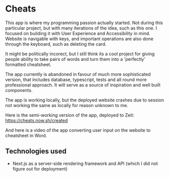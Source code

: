 # Cheats

This app is where my programming passion actually started. Not during this particular project, but with many iterations of the idea, such as this one.
I focused on building it with User Experience and Accessibility in mind. Website is navigable with keys, and important operations are also done through the keyboard, such as deleting the card.

It might be politically incorect, but I still think its a cool project for giving people ability to take pairs of words and turn them into a 'perfectly' formatted cheatsheet.

The app currently is abandoned in favour of much more sophisticated version, that includes database, typescript, tests and all round more professional approach. It will serve as a source of inspiration and well built components. 

The app is working locally, but the deployed website crashes due to session not working the same as locally for reason unknown to me.

Here is the semi-working version of the app, deployed to Zeit: https://cheats.now.sh/created

And here is a video of the app converting user input on the website to cheatsheet in Word.

## Technologies used

- Next.js as a server-side rendering framework and API (which I did not figure out for deployment) 
